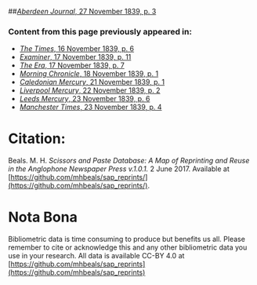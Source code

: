 ##[*Aberdeen Journal*, 27 November 1839, p. 3](https://mhbeals.github.io/sap_html/Aberdeen-Journal/Aberdeen-Journal-27-November-1839-p-3)

### Content from this page previously appeared in:
+ [*The Times*, 16 November 1839, p. 6](https://mhbeals.github.io/sap_html/The-Times/The-Times-16-November-1839-p-6)
+ [*Examiner*, 17 November 1839, p. 11](https://mhbeals.github.io/sap_html/Examiner/Examiner-17-November-1839-p-11)
+ [*The Era*, 17 November 1839, p. 7](https://mhbeals.github.io/sap_html/The-Era/The-Era-17-November-1839-p-7)
+ [*Morning Chronicle*, 18 November 1839, p. 1](https://mhbeals.github.io/sap_html/Morning-Chronicle/Morning-Chronicle-18-November-1839-p-1)
+ [*Caledonian Mercury*, 21 November 1839, p. 1](https://mhbeals.github.io/sap_html/Caledonian-Mercury/Caledonian-Mercury-21-November-1839-p-1)
+ [*Liverpool Mercury*, 22 November 1839, p. 2](https://mhbeals.github.io/sap_html/Liverpool-Mercury/Liverpool-Mercury-22-November-1839-p-2)
+ [*Leeds Mercury*, 23 November 1839, p. 6](https://mhbeals.github.io/sap_html/Leeds-Mercury/Leeds-Mercury-23-November-1839-p-6)
+ [*Manchester Times*, 23 November 1839, p. 4](https://mhbeals.github.io/sap_html/Manchester-Times/Manchester-Times-23-November-1839-p-4)
                    
# Citation: 

Beals. M. H. *Scissors and Paste Database: A Map of Reprinting and Reuse in the Anglophone Newspaper Press v.1.0.1.* 2 June 2017. Available at [https://github.com/mhbeals/sap_reprints/](https://github.com/mhbeals/sap_reprints/). 
                    
# Nota Bona

Bibliometric data is time consuming to produce but benefits us all. Please remember to cite or acknowledge this and any other bibliometric data you use in your research. All data is available CC-BY 4.0 at [https://github.com/mhbeals/sap_reprints](https://github.com/mhbeals/sap_reprints)